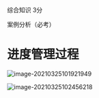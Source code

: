 综合知识 3分

案例分析（必考）

# 进度管理过程

![image-20210325101921949](../picture/image-20210325101921949.png)





![image-20210325102456218](../picture/image-20210325102456218.png)











































































